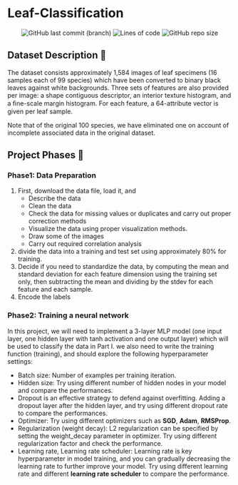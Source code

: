 # Leaf-Classification

<div align="center">
   
   ![GitHub last commit (branch)](https://img.shields.io/github/last-commit/mahmodKhaled/Leaf-Classification/main)
   ![Lines of code](https://img.shields.io/tokei/lines/github/mahmodKhaled/Leaf-Classification)
   ![GitHub repo size](https://img.shields.io/github/repo-size/mahmodKhaled/Leaf-Classification)
</div>

## Dataset Description 📁
The dataset consists approximately 1,584 images of leaf specimens (16 samples each of 99 species) which have been converted to binary black leaves against white backgrounds. Three sets of features are also provided per image: a shape contiguous descriptor, an interior texture histogram, and a ﬁne-scale margin histogram. For each feature, a 64-attribute vector is given per leaf sample.

Note that of the original 100 species, we have eliminated one on account of incomplete associated data in the original dataset.

## Project Phases 📝
### Phase1: Data Preparation
1. First, download the data file, load it, and 
   - Describe the data
   - Clean the data 
   - Check the data for missing values or duplicates and carry out proper correction methods
   - Visualize the data using proper visualization methods. 
   - Draw some of the images 
   - Carry out required correlation analysis
2. divide the data into a training and test set using approximately 80% for training. 
3. Decide if you need to standardize the data, by computing the mean and standard deviation for each feature dimension using the training set only, then subtracting the 
mean and dividing by the stdev for each feature and each sample. 
4. Encode the labels

### Phase2: Training a neural network
In this project, we will need to implement a 3-layer MLP model (one input layer, one hidden layer with tanh activation and one output layer) which will be used to classify the data in Part I.
we also need to write the training function (training), and should explore the following hyperparameter settings:
- Batch size: Number of examples per training iteration. 
- Hidden size: Try using different number of hidden nodes in your model and compare the performances. 
- Dropout is an effective strategy to defend against overfitting. Adding a dropout layer after the hidden layer, and try using different dropout rate to compare the performances. 
- Optimizer: Try using different optimizers such as **SGD**, **Adam**, **RMSProp**. 
- Regularization (weight decay): L2 regularization can be specified by setting the 
weight_decay parameter in optimizer. Try using different regularization factor and check the performance. 
- Learning rate, Learning rate scheduler: Learning rate is key hyperparameter in model training, and you can gradually decreasing the learning rate to further improve your model. Try using different learning rate and different **learning rate scheduler** to compare the performance.
